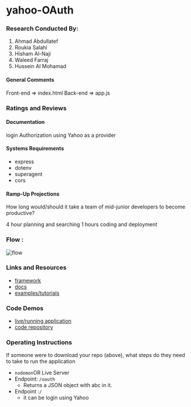 # yahoo-OAuth

### Research Conducted By: 
1. Ahmad Abdullatef
2. Roukia Salahi
3. Hisham Al-Naji
4. Waleed Farraj
5. Hussein Al Mohamad

#### General Comments
Front-end => index.html
Back-end => app.js

### Ratings and Reviews
#### Documentation

login Authorization using Yahoo as a provider 

#### Systems Requirements
- express
- dotenv 
- superagent
- cors


#### Ramp-Up Projections
How long would/should it take a team of mid-junior developers to become productive?

4 hour planning and searching
1 hours coding and deployment

### Flow :
![flow](https://s.yimg.com/oo/cms/products/oauth2/openid_connect/images/AuthCodeFlow_39f4d4c8c.jpg)


### Links and Resources
* [framework](http://yahoo.com)
* [docs](https://developer.yahoo.com/oauth2/guide/openid_connect/getting_started.html#getting-started-auth-code)
* [examples/tutorials](https://www.youtube.com/watch?v=Lyzs2kTm810)

### Code Demos
* [live/running application](https://hisham-yahoo-oauth.herokuapp.com/)
* [code repository](https://github.com/Hisham-401-advanced-javascript/yahoo-OAuth)

### Operating Instructions
If someone were to download your repo (above), what steps do they need to take to run the application
* `nodemon`OR Live Server 
* Endpoint: `/oauth`
  * Returns a JSON object with abc in it.
* Endpoint :`/`
  * it can be login using Yahoo